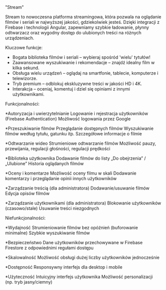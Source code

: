 "Stream" 

Stream to nowoczesna platforma streamingowa, która pozwala na oglądanie filmów i seriali w najwyższej jakości, gdziekolwiek jesteś. Dzięki integracji z Firebase i technologii Angular, zapewniamy szybkie ładowanie, płynny odtwarzacz oraz wygodny dostęp do ulubionych treści na różnych urządzeniach.

 Kluczowe funkcje:
* Bogata biblioteka filmów i seriali – wybieraj spośród 'wielu' tytułów!
* Zaawansowane wyszukiwanie i rekomendacje – znajdź idealny film w kilka sekund.
* Obsługa wielu urządzeń – oglądaj na smartfonie, tablecie, komputerze i telewizorze.
* Tryb premium – odblokuj ekskluzywne treści w jakości HD i 4K.
* Interakcja – oceniaj, komentuj i dziel się opiniami z innymi użytkownikami.

Funkcjonalności:

*Autoryzacja i uwierzytelnianie
Logowanie i rejestracja użytkowników (Firebase Authentication)
Możliwość logowania przez Google

*Przeszukiwanie filmów
Przeglądanie dostępnych filmów
Wyszukiwanie filmów według tytułu, gatunku itp.
Szczegółowe informacje o filmie 

*Odtwarzanie wideo
Strumieniowe odtwarzanie filmów
Możliwość pauzy, przewijania, regulacji głośności, regulacji prędkości

*Biblioteka użytkownika
Dodawanie filmów do listy „Do obejrzenia” / „Ulubione” 
Historia oglądanych filmów

*Oceny i komentarze
Możliwość oceny filmu w skali
Dodawanie komentarzy i przeglądanie opinii innych użytkowników

*Zarządzanie treścią (dla administratora)
Dodawanie/usuwanie filmów
Edycja opisów filmów

*Zarządzanie użytkownikami (dla administratora)
Blokowanie użytkowników (czasowo/stale)
Usuwanie treści niezgodnych



Niefunkcjonalności: 

*Wydajność
Strumieniowanie filmów bez opóźnień (buforowanie minimalne)
Szybkie wyszukiwanie filmów

*Bezpieczeństwo
Dane użytkowników przechowywane w Firebase Firestore z odpowiednimi regułami dostępu

*Skalowalność
Możliwość obsługi dużej liczby użytkowników jednocześnie

*Dostępność
Responsywny interfejs dla desktop i mobile

*Użyteczność
Intuicyjny interfejs użytkownika
Możliwość personalizacji (np. tryb jasny/ciemny)
